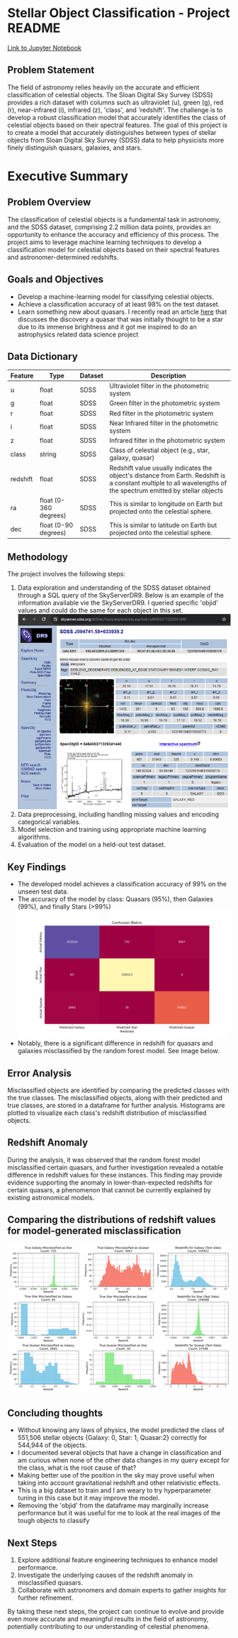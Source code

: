 # Stellar Object Classification - Project README 
[Link to Jupyter Notebook](https://github.com/seanhulseman/stellar-object-classification---larger-attempt/blob/main/stellar_object_id.ipynb)
## Problem Statement
The field of astronomy relies heavily on the accurate and efficient classification of celestial objects. The Sloan Digital Sky Survey (SDSS) provides a rich dataset with columns such as ultraviolet (u), green (g), red (r), near-infrared (i), infrared (z), 'class', and 'redshift'. The challenge is to develop a robust classification model that accurately identifies the class of celestial objects based on their spectral features. The goal of this project is to create a model that accurately distinguishes between types of stellar objects from Sloan Digital Sky Survey (SDSS) data to help physicists more finely distinguish quasars, galaxies, and stars.

# Executive Summary
## Problem Overview
The classification of celestial objects is a fundamental task in astronomy, and the SDSS dataset, comprising 2.2 million data points, provides an opportunity to enhance the accuracy and efficiency of this process. The project aims to leverage machine learning techniques to develop a classification model for celestial objects based on their spectral features and astronomer-determined redshifts.

## Goals and Objectives
* Develop a machine-learning model for classifying celestial objects.
* Achieve a classification accuracy of at least 98% on the test dataset.
* Learn something new about quasars. I recently read an article [here](https://www.smithsonianmag.com/smart-news/astronomers-discover-the-brightest-known-object-in-the-universe-shining-500-trillion-times-as-bright-as-the-sun-180983815/) that discusses the discovery a quasar that was initially thought to be a star due to its immense brightness and it got me inspired to do an astrophysics related data science project

## Data Dictionary 
| Feature    | Type    | Dataset | Description                                        |
|------------|---------|---------|----------------------------------------------------|
| u          | float   | SDSS    | Ultraviolet filter in the photometric system              |
| g          | float   | SDSS    |  Green filter in the photometric system              |
| r          | float   | SDSS    | Red filter in the photometric system              |
| i          | float   | SDSS    | Near Infrared filter in the photometric system        |
| z          | float   | SDSS    | Infrared filter in the photometric system        |
| class      | string  | SDSS    | Class of celestial object (e.g., star, galaxy, quasar) |
| redshift   | float   | SDSS    | Redshift value usually indicates the object's distance from Earth.  Redshift is a constant multiple to all wavelengths of the spectrum emitted by stellar objects|
| ra         | float (0-360 degrees)  | SDSS    |This is similar to longitude on Earth but projected onto the celestial sphere.|
| dec        | float (0-90 degrees)  | SDSS    |This is similar to latitude on Earth but projected onto the celestial sphere.|
## Methodology
The project involves the following steps:

1. Data exploration and understanding of the SDSS dataset obtained through a SQL query of the SkyServerDR9. Below is an example of the information available vie the SkyServerDR9. I queried specific 'objid' values and could do the same for each object in this set.
![alt text](<imgs/QSO to Galaxy closer look 2.png>)
2. Data preprocessing, including handling missing values and encoding categorical variables.
3. Model selection and training using appropriate machine learning algorithms.
4. Evaluation of the model on a held-out test dataset.
## Key Findings
* The developed model achieves a classification accuracy of 99% on the unseen test data.
* The accuracy of the model by class: Quasars (95%), then Galaxies (99%), and finally Stars (>99%) 
![alt text](imgs/confusion_matirix.png)
* Notably, there is a significant difference in redshift for quasars and galaxies misclassified by the random forest model. See image below.
## Error Analysis
Misclassified objects are identified by comparing the predicted classes with the true classes. The misclassified objects, along with their predicted and true classes, are stored in a dataframe for further analysis. Histograms are plotted to visualize each class's redshift distribution of misclassified objects.
## Redshift Anomaly
During the analysis, it was observed that the random forest model misclassified certain quasars, and further investigation revealed a notable difference in redshift values for these instances. This finding may provide evidence supporting the anomaly in lower-than-expected redshifts for certain quasars, a phenomenon that cannot be currently explained by existing astronomical models.
## Comparing the distributions of redshift values for model-generated misclassification 
![alt text](imgs/redshift_misclassifications_vs_distributions.png)
## Concluding thoughts
* Without knowing any laws of physics, the model predicted the class of 551,506 stellar objects {Galaxy: 0, Star: 1, Quasar:2} correctly for 544,944 of the objects.
* I documented several objects that have a change in classification and am curious when none of the other data changes in my query except for the class, what is the root cause of that?
* Making better use of the position in the sky may prove useful when taking into account gravitational redshift and other relativistic effects.
* This is a big dataset to train and I am weary to try hyperparameter tuning in this case but it may improve the model. 
* Removing the 'objid' from the dataframe may marginally increase performance but it was useful for me to look at the real images of the tough objects to classify

## Next Steps
1. Explore additional feature engineering techniques to enhance model performance.
2. Investigate the underlying causes of the redshift anomaly in misclassified quasars.
3. Collaborate with astronomers and domain experts to gather insights for further refinement.

By taking these next steps, the project can continue to evolve and provide even more accurate and meaningful results in the field of astronomy, potentially contributing to our understanding of celestial phenomena.